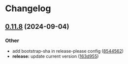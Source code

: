 # Changelog

## [0.11.8](https://github.com/kosmoz/trieve/compare/v0.11.7...v0.11.8) (2024-09-04)


### Other

* add bootstrap-sha in release-please config ([8544562](https://github.com/kosmoz/trieve/commit/85445629cf0e839b81082e09376921e03ee062ba))
* **release:** update current version ([163d955](https://github.com/kosmoz/trieve/commit/163d9556cf650f65ec2a528ba1aa4f05e64e856c))
